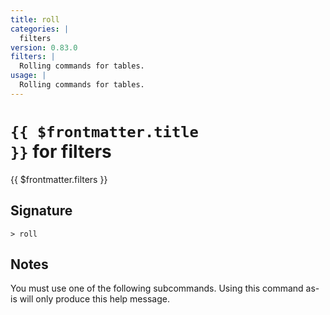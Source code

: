 ```yaml
---
title: roll
categories: |
  filters
version: 0.83.0
filters: |
  Rolling commands for tables.
usage: |
  Rolling commands for tables.
---
```


# <code>{{ $frontmatter.title }}</code> for filters

<div class='command-title'>{{ $frontmatter.filters }}</div>

## Signature

```> roll ```

## Notes
You must use one of the following subcommands. Using this command as-is will only produce this help message.